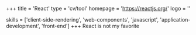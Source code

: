 +++
title = 'React'
type = 'cv/tool'
homepage = 'https://reactjs.org/'
logo = ''

skills = ['client-side-rendering', 'web-components', 'javascript', 'application-development', 'front-end']
+++
React is not my favorite
